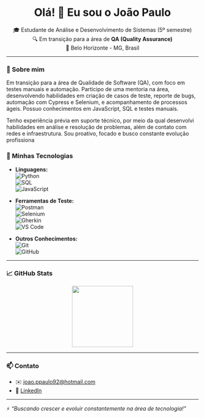 <h1 align="center">Olá! 👋 Eu sou o João Paulo</h1>

<p align="center">
  🎓 Estudante de Análise e Desenvolvimento de Sistemas (5º semestre) <br>
  🔍 Em transição para a área de <strong>QA (Quality Assurance)</strong> <br>
  📍 Belo Horizonte - MG, Brasil
</p>

---

### 🚀 Sobre mim

Em transição para a área de Qualidade de Software (QA), com foco em testes manuais e automação. Participo de uma mentoria na área, desenvolvendo habilidades em criação de casos de teste, reporte de bugs, automação com Cypress e Selenium, e acompanhamento de processos ágeis. Possuo conhecimentos em JavaScript, SQL e testes manuais.

Tenho experiência prévia em suporte técnico, por meio da qual desenvolvi habilidades em análise e resolução de problemas, além de contato com redes e infraestrutura. Sou proativo, focado e busco constante evolução profissiona
### 🧰 Minhas Tecnologias

- **Linguagens:**  
  ![Python](https://img.shields.io/badge/Python-3776AB?style=for-the-badge&logo=python&logoColor=white)  
  ![SQL](https://img.shields.io/badge/SQL-005C84?style=for-the-badge&logo=postgresql&logoColor=white)  
  ![JavaScript](https://img.shields.io/badge/JavaScript-F7DF1E?style=for-the-badge&logo=javascript&logoColor=black)

- **Ferramentas de Teste:**  
  ![Postman](https://img.shields.io/badge/Postman-FF6C37?style=for-the-badge&logo=postman&logoColor=white)  
  ![Selenium](https://img.shields.io/badge/Selenium-43B02A?style=for-the-badge&logo=selenium&logoColor=white)  
  ![Gherkin](https://img.shields.io/badge/Gherkin-5FBF00?style=for-the-badge&logo=cucumber&logoColor=white)  
  ![VS Code](https://img.shields.io/badge/VSCode-007ACC?style=for-the-badge&logo=visual-studio-code&logoColor=white)

- **Outros Conhecimentos:**  
  ![Git](https://img.shields.io/badge/Git-F05032?style=for-the-badge&logo=git&logoColor=white)  
  ![GitHub](https://img.shields.io/badge/GitHub-181717?style=for-the-badge&logo=github&logoColor=white)

---

### 📈 GitHub Stats

<p align="center">

  <img height="160em" src="https://github-readme-stats.vercel.app/api/top-langs/?username=Joao-Paaulo-oliveira&layout=compact&theme=tokyonight" />
</p>

---

### 📫 Contato

- ✉️ joao.ppaulo92@hotmail.com  
- 💼 [LinkedIn](https://www.linkedin.com/in/joao-pauloliveira/)

---

⚡ *“Buscando crescer e evoluir constantemente na área de tecnologia!”*


